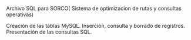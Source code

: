 Archivo SQL para SORCO( Sistema de optimizacion de rutas y consultas operativas)

Creación de las tablas MySQL.
Inserción, consulta y borrado de registros.
Presentación de las consultas SQL.
